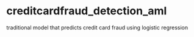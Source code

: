 # creditcardfraud_detection_aml
traditional model that predicts credit card fraud using logistic regression
